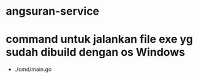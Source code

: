 # angsuran-service

# command untuk jalankan file exe yg sudah dibuild dengan os Windows
- ./cmd/main.go